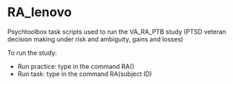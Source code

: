 # RA_lenovo
Psychtoolbox task scripts used to run the VA_RA_PTB study (PTSD veteran decision making under risk and ambiguity, gains and losses)

To run the study:
  - Run practice: type in the command RA()
  - Run task: type in the command RA(subject ID)
